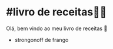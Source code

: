 # #livro de receitas:man_cook:

Olá, bem vindo ao meu livro de receitas :wave:

- strongonoff de frango
